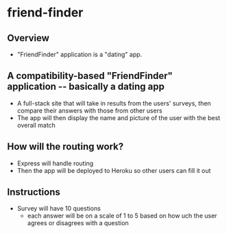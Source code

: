 # friend-finder
## Overview
- "FriendFinder" application is a "dating" app. 
## A compatibility-based "FriendFinder" application -- basically a dating app
- A full-stack site that will take in results from the users' surveys, then compare their answers with those from other users
- The app will then display the name and picture of the user with the best overall match
## How will the routing work?
- Express will handle routing
- Then the app will be deployed to Heroku so other users can fill it out
## Instructions
- Survey will have 10 questions
  - each answer will be on a scale of 1 to 5 based on how uch the user agrees or disagrees with a question